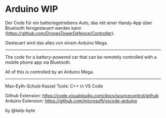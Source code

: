 # Arduino WIP

Der Code für ein batteriegetriebens Auto, das mit einer Handy-App über Bluetooth ferngesteuert werden kann (https://github.com/DronesTowerDefence/Controller).

Gesteuert wird das alles von einem Arduino Mega.


<hr>
The code for a battery-powered car that can be remotely controlled with a mobile phone app via Bluetooth.

All of this is controlled by an Arduino Mega.

<hr>

Max-Eyth-Schule Kassel
Tools: C++ in VS Code

Github Extension: https://code.visualstudio.com/docs/sourcecontrol/github <br>
Arduino Extension: https://github.com/microsoft/vscode-arduino <br>

by @kelp-byte
